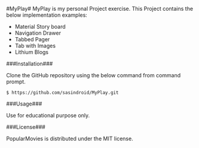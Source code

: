 #MyPlay#
MyPlay is my personal Project exercise. This Project contains the below implementation examples:

- Material Story board 
- Navigation Drawer
- Tabbed Pager
- Tab with Images
- Lithium Blogs

###Installation###

Clone the GitHub repository using the below command from command prompt.

`$ https://github.com/sasindroid/MyPlay.git`

###Usage###

Use for educational purpose only.

###License###

PopularMovies is distributed under the MIT license.
